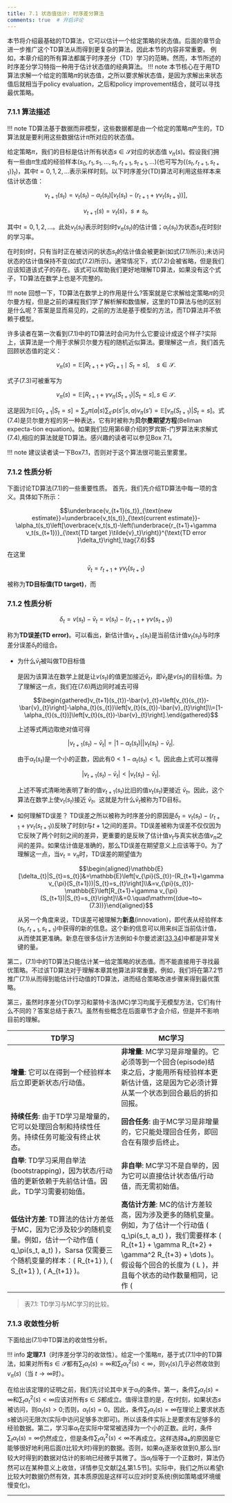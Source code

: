 ```yaml
---
title: 7.1 状态值估计: 时序差分算法
comments: true  # 开启评论
---
```


本节将介绍最基础的TD算法，它可以估计一个给定策略的状态值。后面的章节会进一步推广这个TD算法从而得到更复杂的算法，因此本节的内容非常重要。
例如，本章介绍的所有算法都属于时序差分（TD）学习的范畴。然而，本节所述的时序差分学习特指一种用于估计状态值的经典算法。
!!! note
    本节核心在于用TD算法求解一个给定的策略$\pi$的状态值，之所以要求解状态值，是因为求解出来状态值后就相当于policy evaluation，之后和policy improvement结合，就可以寻找最优策略。

### 7.1.1 算法描述

!!! note
    TD算法基于数据而非模型，这些数据都是由一个给定的策略$\pi$产生的，TD算法就是要利用这些数据估计$\pi$所对应的状态值。

给定策略$\pi$，我们的目标是估计所有状态$s \in \mathcal{S}$对应的状态值 $v_\pi(s)$。假设我们拥有一些由$\pi$生成的经验样本$(s_0, r_1, s_1, \ldots, s_t, r_{t+1}, s_{t+1}, \ldots)$(也可写为$\{(s_t,r_{t+1},s_{t+1})\}_t$)，其中$t=0,1,2,\ldots$表示采样时刻。以下时序差分(TD)算法可利用这些样本来估计状态值：


$$v_{t+1}(s_t) = v_t(s_t) - \alpha_t(s_t) \left[ v_t(s_t) - \left( r_{t+1} + \gamma v_t(s_{t+1}) \right) \right],\tag{7.1}$$

$$v_{t+1}(s) = v_t(s)，s \neq s_t,\tag{7.2}$$

其中$t =0,1,2, \ldots$。此处$v_t(s_t)$表示时刻$t$时$v_\pi(s_t)$的估计值；$\alpha_t(s_t)$为状态$s_t$在时刻$t$的学习率。

在时刻$t$时，只有当时正在被访问的状态$s_t$的估计值会被更新(如式$(7.1)$所示);未访问状态的估计值保持不变(如式$(7.2)$所示)。通常情况下，式$(7.2)$会被省略，但是我们应该知道该式子的存在。该式可以帮助我们更好地理解TD算法，如果没有这个式子，TD算法在数学上也是不完整的。

!!! note
    回想一下，TD算法在数学上的作用是什么?答案就是它求解给定策略$\pi$的贝尔曼方程，但是之前的课程我们学了解析解和数值解，这里的TD算法与他的区别是什么呢？答案是显而易见的，之前的方法是基于模型的方法，而TD算法并不依赖于模型。

许多读者在第一次看到$(7.1)$中的TD算法时会问为什么它要设计成这个样子?实际上，该算法是一个用于求解贝尔曼方程的随机近似算法。要理解这一点，我们首先回顾状态值的定义：

$$v_\pi(s) = \mathbb{E}\left[ R_{t+1} + \gamma G_{t+1} \mid S_t = s \right], \quad s \in \mathcal{S}.\tag{7.3}$$

式子$(7.3)$可被重写为

$$v_\pi(s) = \mathbb{E}[R_{t+1} + \gamma v_\pi(S_{t+1})|S_t = s], s\in \mathcal{S}.\tag{7.4}$$



这是因为$\mathbb{E}[G_{t+1}|S_t = s] = \sum_a \pi(a|s) \sum_{s'} p(s'|s, a)v_\pi(s') = \mathbb{E}[v_\pi(S_{t+1})|S_t = s]$。式$(7.4)$是贝尔曼方程的另一种表达，它有时被称为**贝尔曼期望方程**(Bellman expecta-tion equation)。如果我们应用第6章介绍的罗宾斯-门罗算法来求解式$(7.4)$,相应的算法就是TD算法。感兴趣的读者可以参见Box 7.1。

!!! note
    建议读者读一下Box7.1，否则对于这个算法很可能云里雾里。

### 7.1.2 性质分析

下面讨论TD算法(7.1)的一些重要性质。
首先，我们先介绍TD算法中每一项的含义。具体如下所示：

$$\underbrace{v_{t+1}(s_t)}_{\text{new estimate}}=\underbrace{v_t(s_t)}_{\text{current estimate}}-\alpha_t(s_t)\left[\overbrace{v_t(s_t)-\left(\underbrace{r_{t+1}+\gamma v_t(s_{t+1})}_{\text{TD target }\tilde{v}_t}\right)}^{\text{TD error }\delta_t}\right],\tag{7.6}$$

在这里

$$\bar{v}_t = r_{t+1} + \gamma v_t(s_{t+1})$$

被称为**TD目标值(TD target)**，而

### 7.1.2 性质分析

$$\delta_t = v(s_t) - \bar{v}_t = v(s_t) - \left( r_{t+1} + \gamma v(s_{t+1}) \right)$$

称为**TD误差(TD error)**。可以看出，新估计值$v_{t+1}(s_t)$是当前估计值$v_t(s_t)$与时序差分误差$\delta_t$的组合。

- 为什么$\bar{v}_t$被叫做TD目标值

    是因为该算法在数学上就是让$v(s_t)$的值更加接近$\bar{v}_t$，即$\bar{v}_t$是$v(s_t)$的目标值。为了理解这一点，我们在(7.6)两边同时减去可得
    
    $$\begin{gathered}v_{t+1}(s_{t})-\bar{v}_{t}=\left[v_{t}(s_{t})-\bar{v}_{t}\right]-\alpha_{t}(s_{t})\left[v_{t}(s_{t})-\bar{v}_{t}\right]\\=[1-\alpha_{t}(s_{t})]\left[v_{t}(s_{t})-\bar{v}_{t}\right].\end{gathered}$$

    上述等式两边取绝对值可得
    
    $$|v_{t+1}(s_t) − \bar{v}_t| = |1 − \alpha_t(s_t)||v_t(s_t) − \bar{v}_t|.$$
    
    由于$\alpha_t(s_t)$是一个小的正数，因此有$0 <1 - \alpha_t(s_t) <1$。因此由上式可以推得
    
    $$|v_{t+1}(s_t) − \bar{v}_t| < |v_t(s_t) − \bar{v}_t|.$$
    
    上述不等式清晰地表明了新的值$v_{t+1}(s_t)$比旧的值$v_t(s_t)$更接近 $\bar{v}_t$。因此，这个算法在数学上使$v_t(s_t)$接近 $\bar{v}_t$。这就是为什么$\bar{v}_t$被称为TD目标。

- 如何理解TD误差？
    TD误差之所以被称为时序差分的原因是$\delta_t = v_t(s_t) - (r_{t+1} + \gamma v_t(s_{t+1}))$反映了时刻$t$与$t+1$之间的差异。TD误差被称为误差不仅仅因为它反映了两个时刻之间的差异，更重要的是反映了估计值$v_t$与真实状态值$v_\pi$之间的差异。如果估计值是准确的，那么TD误差在期望意义上应该等于0。为了理解这一点，当$v_t = v_\pi$时，TD误差的期望值为

    $$\begin{aligned}\mathbb{E}[\delta_{t}|S_{t}=s_{t}]&=\mathbb{E}\left[v_{\pi}(S_{t})-(R_{t+1}+\gamma v_{\pi}(S_{t+1}))|S_{t}=s_{t}\right]\\&=v_{\pi}(s_{t})-\mathbb{E}\left[R_{t+1}+\gamma v_{\pi}(S_{t+1})|S_{t}=s_{t}\right]\\&=0.\quad\mathrm{(due~to~(7.3))}\end{aligned}$$
    
    从另一个角度来说，TD误差可被理解为**新息**(innovation)，即代表从经验样本 $(s_t, r_{t+1}, s_{t+1})$中获得的新的信息。这个新的信息可以用来纠正当前估计值，从而使其更准确。新息在很多估计方法例如卡尔曼滤波[[33](https://ieeexplore.ieee.org/document/1435668),[34](https://link.springer.com/book/10.1007/978-3-319-47612-4)]中都是非常关键的量。

第二，$(7.1)$中的TD算法只能估计某一给定策略的状态值。而不能直接用于寻找最优策略。不过该TD算法对于理解本章其他算法非常重要。例如，我们将在第$7.2$节推广$(7.1)$从而得到能估计行动值的TD算法，进而结合策略改进步骤来得到最优策略。

第三，虽然时序差分(TD)学习和蒙特卡洛(MC)学习均属于无模型方法，它们有什么不同的？答案总结于表$7.1$。虽然有些概念在后面章节才会介绍，但是并不影响目前的理解。

 | **TD学习**            | **MC学习**            |
 |--------------------|----------------------|
 | **增量**: 它可以在得到一个经验样本后立即更新状态/行动值。 | **非增量**: MC学习是非增量的。它必须等到一个回合(episode)结束之后，才能用所有经验样本更新估计值，这是因为它必须计算从某一个状态到回合最后的折扣回报。 |
 | **持续任务**: 由于TD学习是增量的，它可以处理回合制和持续性任务。持续任务可能没有终止状态。 | **回合任务**: 由于MC学习是非增量的，它只能处理回合任务，即回合在有限步后终止。 |
 | **自举**: TD学习采用自举法(bootstrapping)，因为状态/行动值的更新依赖于先前估计值。因此，TD学习需要初始值。 | **非自举**: MC学习不是自举的，因为它可以直接估计状态值/行动值，而无需初始值。 |
 | **低估计方差**: TD算法的估计方差低于MC，因为它涉及较少的随机变量。例如，估计一个动作值 \( q_\pi(s_t, a_t) \)，Sarsa 仅需要三个随机变量的样本：\( R_{t+1} \), \( S_{t+1} \), \( A_{t+1} \)。 | **高估计方差**: MC的估计方差较高，因为涉及更多的随机变量。例如，为了估计一个行动值 \( q_\pi(s_t, a_t) \)，我们需要样本 \( R_{t+1} + \gamma R_{t+2} + \gamma^2 R_{t+3} + \dots \)。假设每个回合的长度为 \( L \)，并且每个状态的动作数量相同，记作 \( |A| \)，那么每个回合有 \( |A|^L \) 种可能的序列。如果我们仅估计少数几个回合，估计方差高也就不足为奇了。
 > 表7.1: TD学习与MC学习的比较。

### 7.1.3 收敛性分析

下面给出$(7.1)$中TD算法的收敛性分析。

!!! info
    **定理7.1**（时序差分学习的收敛性）。给定一个策略$\pi$，基于式$(7.1)$中的TD算法，如果对所有$s \in \mathcal{S}$都有$\sum_t \alpha_t(s) = \infty$和$\sum_t \alpha_t^2(s) < \infty$，则$v_t(s)$几乎必然收敛到 $v_\pi(s)$（当 $t \to \infty$时）。

在给出该定理的证明之前，我们先讨论其中关于$\alpha_t$的条件。第一，条件$\sum_t \alpha_t(s) = \infty$和$\sum_t \alpha^2_t(s) < \infty$应该对所有$s \in S$都成立。值得注意的是，在$t$时刻，如果状态$s$被访问，则$\alpha_t(s) >0$;否则，$\alpha_t(s) =0$。因此，条件$\sum_t \alpha_t(s) = \infty$在理论上要求状态$s$被访问无限次(实际中访问足够多次即可)。所以该条件实际上是要求有足够多的经验数据。第二，学习率$\alpha_t$在实际中常常被选择为一个小的正数。此时，条件$\sum_t \alpha_t(s) = \infty$仍然成立，但是条件$\sum_t \alpha^2_t(s) < \infty$不再成立。这样选择a₄的原因是它能够很好地利用后面(t比较大时)得到的数据。否则，如果$\alpha_t$逐渐收敛到$0$,那么当$t$较大时得到的数据对估计的影响已经微乎其微了。当$\alpha_t$恒等于一个正数时，算法仍然可以在某种意义上收敛，详情参见文献[[24](https://link.springer.com/book/10.1007/b101987),第1.5节]。实际中，我们之所以希望t比较大时数据仍然有效，其本质原因是这样可以应对时变系统(例如策略或环境缓慢变化)。

---